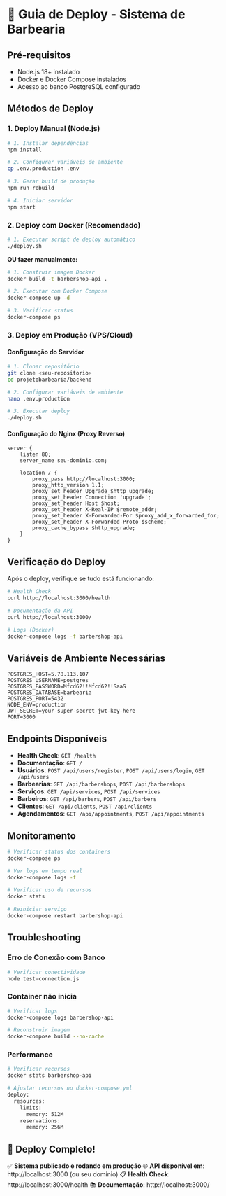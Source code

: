 # 🚀 Guia de Deploy - Sistema de Barbearia

## Pré-requisitos

- Node.js 18+ instalado
- Docker e Docker Compose instalados
- Acesso ao banco PostgreSQL configurado

## Métodos de Deploy

### 1. Deploy Manual (Node.js)

```bash
# 1. Instalar dependências
npm install

# 2. Configurar variáveis de ambiente
cp .env.production .env

# 3. Gerar build de produção
npm run rebuild

# 4. Iniciar servidor
npm start
```

### 2. Deploy com Docker (Recomendado)

```bash
# 1. Executar script de deploy automático
./deploy.sh
```

**OU fazer manualmente:**

```bash
# 1. Construir imagem Docker
docker build -t barbershop-api .

# 2. Executar com Docker Compose
docker-compose up -d

# 3. Verificar status
docker-compose ps
```

### 3. Deploy em Produção (VPS/Cloud)

#### Configuração do Servidor

```bash
# 1. Clonar repositório
git clone <seu-repositorio>
cd projetobarbearia/backend

# 2. Configurar variáveis de ambiente
nano .env.production

# 3. Executar deploy
./deploy.sh
```

#### Configuração do Nginx (Proxy Reverso)

```nginx
server {
    listen 80;
    server_name seu-dominio.com;

    location / {
        proxy_pass http://localhost:3000;
        proxy_http_version 1.1;
        proxy_set_header Upgrade $http_upgrade;
        proxy_set_header Connection 'upgrade';
        proxy_set_header Host $host;
        proxy_set_header X-Real-IP $remote_addr;
        proxy_set_header X-Forwarded-For $proxy_add_x_forwarded_for;
        proxy_set_header X-Forwarded-Proto $scheme;
        proxy_cache_bypass $http_upgrade;
    }
}
```

## Verificação do Deploy

Após o deploy, verifique se tudo está funcionando:

```bash
# Health Check
curl http://localhost:3000/health

# Documentação da API
curl http://localhost:3000/

# Logs (Docker)
docker-compose logs -f barbershop-api
```

## Variáveis de Ambiente Necessárias

```env
POSTGRES_HOST=5.78.113.107
POSTGRES_USERNAME=postgres
POSTGRES_PASSWORD=Mfcd62!!Mfcd62!!SaaS
POSTGRES_DATABASE=barbearia
POSTGRES_PORT=5432
NODE_ENV=production
JWT_SECRET=your-super-secret-jwt-key-here
PORT=3000
```

## Endpoints Disponíveis

- **Health Check**: `GET /health`
- **Documentação**: `GET /`
- **Usuários**: `POST /api/users/register`, `POST /api/users/login`, `GET /api/users`
- **Barbearias**: `GET /api/barbershops`, `POST /api/barbershops`
- **Serviços**: `GET /api/services`, `POST /api/services`
- **Barbeiros**: `GET /api/barbers`, `POST /api/barbers`
- **Clientes**: `GET /api/clients`, `POST /api/clients`
- **Agendamentos**: `GET /api/appointments`, `POST /api/appointments`

## Monitoramento

```bash
# Verificar status dos containers
docker-compose ps

# Ver logs em tempo real
docker-compose logs -f

# Verificar uso de recursos
docker stats

# Reiniciar serviço
docker-compose restart barbershop-api
```

## Troubleshooting

### Erro de Conexão com Banco
```bash
# Verificar conectividade
node test-connection.js
```

### Container não inicia
```bash
# Verificar logs
docker-compose logs barbershop-api

# Reconstruir imagem
docker-compose build --no-cache
```

### Performance
```bash
# Verificar recursos
docker stats barbershop-api

# Ajustar recursos no docker-compose.yml
deploy:
  resources:
    limits:
      memory: 512M
    reservations:
      memory: 256M
```

## 🎉 Deploy Completo!

✅ **Sistema publicado e rodando em produção**
🌐 **API disponível em**: http://localhost:3000 (ou seu domínio)
📋 **Health Check**: http://localhost:3000/health
📚 **Documentação**: http://localhost:3000/